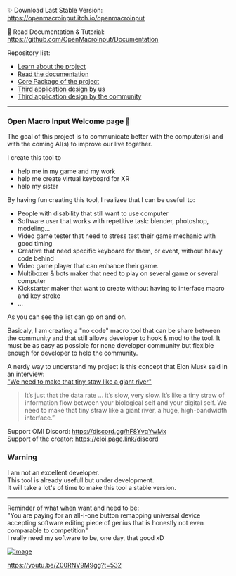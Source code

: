✨ Download Last Stable Version:  
https://openmacroinput.itch.io/openmacroinput    

📕 Read Documentation & Tutorial:  
https://github.com/OpenMacroInput/Documentation  


Repository list:
- [Learn about the project](https://github.com/stars/OpenMacroInput/lists/public-business-and-pitch)
- [Read the documentation](https://github.com/stars/OpenMacroInput/lists/omi-documentation)
- [Core Package of the project](https://github.com/stars/OpenMacroInput/lists/omi-core-code)
- [Third application design by us](https://github.com/stars/OpenMacroInput/lists/omi-third-application-official)
- [Third application design by the community](https://github.com/stars/OpenMacroInput/lists/omi-third-application-community)

----------------------------------------------------

### Open Macro Input Welcome page 👋

The goal of this project is to communicate better with the computer(s) and with the coming AI(s) to improve our live together.

I create this tool to 
- help me in my game and my work
- help me create virtual keyboard for XR
- help my sister

By having fun creating this tool, I realizee that I can be usefull to:
- People with disability that still want to use computer
- Software user that works with repetitive task: blender, photoshop, modeling...
- Video game tester that need to stress test their game mechanic with good timing
- Creative that need specific keyboard for them, or event, without heavy code behind
- Video game player that can enhance their game.
- Multiboxer & bots maker that need to play on several game or several computer
- Kickstarter maker that want to create without having to interface macro and key stroke
- ...

As you can see the list can go on and on.

Basicaly, I am creating a "no code" macro tool that can be share between the community and that still allows developer to hook & mod to the tool. 
It must be as easy as possible for none developer community but flexible enough for developer to help the community.

A nerdy way to understand my project is this concept that Elon Musk said in an interview:  
["We need to make that tiny staw like a giant river"](https://youtu.be/MYfDtSCvex0?t=295)    
> It’s just that the data rate ... it’s slow, very slow. It’s like a tiny straw of information flow between your biological self and your digital self. We need to make that tiny straw like a giant river, a huge, high-bandwidth interface.”  


Support OMI Discord: https://discord.gg/hF8YvqYwMx  
Support of the creator: https://eloi.page.link/discord    


### Warning  

I am not an excellent developer.  
This tool is already usefull but under development.  
It will take a lot's of time to make this tool a stable version.  



--------------

Reminder of what when want and need to be:  
"You are paying for an all-i-one button remapping universal device accepting software editing piece of genius that is honestly not even comparable to competition"  
I really need my software to be, one day, that good xD  

[![image](https://github.com/OpenMacroInput/OpenMacroInput/assets/99685407/91f4d588-3675-4ce3-85d8-ccbec59cff13)](https://youtu.be/Z00RNV9M9gg?t=532)  

https://youtu.be/Z00RNV9M9gg?t=532  


  
